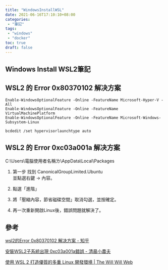 ```yaml
---
title: "WindowsInstallWSL"
date: 2021-06-16T17:10:10+08:00
categories:
 - "筆記"
tags:
 - "windows"
 - "docker"
toc: true
draft: false
---
```


## Windows Install WSL2筆記
<!-- 簡介 -->
<!--more-->

## WSL2 的 Error 0x80370102 解决方案

```shell
Enable-WindowsOptionalFeature -Online -FeatureName Microsoft-Hyper-V -All
Enable-WindowsOptionalFeature -Online -FeatureName VirtualMachinePlatform
Enable-WindowsOptionalFeature -Online -FeatureName Microsoft-Windows-Subsystem-Linux
```


```shell
bcdedit /set hypervisorlaunchtype auto
```

## WSL2 的 Error 0xc03a001a 解决方案

C:\Users\電腦使用者名稱ㄌ\AppData\Local\Packages

1. 第一步 找到  CanonicalGroupLimited.Ubuntu<br>
   並點選右鍵 -> 內容。

2. 點選「進階」

3. 將「壓縮內容，節省磁碟空間」取消勾選，並按確定。

4. 再一次重新開啟Linux後，錯誤問題就解決了。




## 參考

[wsl2的Error 0x80370102 解决方案 - 知乎](https://zhuanlan.zhihu.com/p/147233604)

[安裝WSL2子系統出現 0xc03a001a錯誤 - 清晨小農夫](https://rdfarm.net/wsl2-error-0xc03a001a/)

[使用 WSL 2 打造優質的多重 Linux 開發環境 | The Will Will Web](https://blog.miniasp.com/post/2020/07/26/Multiple-Linux-Dev-Environment-build-on-WSL-2)


